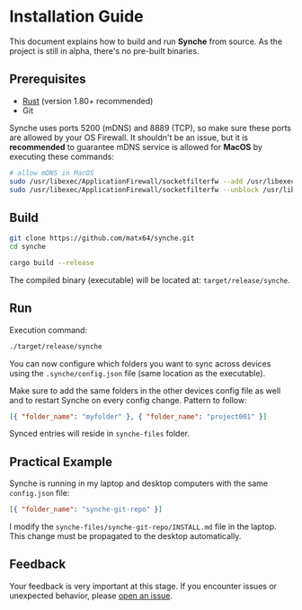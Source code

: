 # Installation Guide

This document explains how to build and run **Synche** from source. As the project is still in alpha, there's no pre-built binaries.

## Prerequisites

- [Rust](https://www.rust-lang.org/tools/install) (version 1.80+ recommended)
- Git

Synche uses ports 5200 (mDNS) and 8889 (TCP), so make sure these ports are allowed by your OS Firewall. It shouldn't be an issue, but it is **recommended** to guarantee mDNS service is allowed for **MacOS** by executing these commands:

```sh
# allow mDNS in MacOS
sudo /usr/libexec/ApplicationFirewall/socketfilterfw --add /usr/libexec/mdnsd
sudo /usr/libexec/ApplicationFirewall/socketfilterfw --unblock /usr/libexec/mdnsd
```

## Build

```sh
git clone https://github.com/matx64/synche.git
cd synche

cargo build --release
```

The compiled binary (executable) will be located at: `target/release/synche`.

## Run

Execution command:

```sh
./target/release/synche
```

You can now configure which folders you want to sync across devices using the `.synche/config.json` file (same location as the executable).

Make sure to add the same folders in the other devices config file as well and to restart Synche on every config change. Pattern to follow:

```json
[{ "folder_name": "myfolder" }, { "folder_name": "project001" }]
```

Synced entries will reside in `synche-files` folder.

## Practical Example

Synche is running in my laptop and desktop computers with the same `config.json` file:

```json
[{ "folder_name": "synche-git-repo" }]
```

I modify the `synche-files/synche-git-repo/INSTALL.md` file in the laptop. This change must be propagated to the desktop automatically.

## Feedback

Your feedback is very important at this stage. If you encounter issues or unexpected behavior, please [open an issue](https://github.com/matx64/synche/issues).
